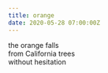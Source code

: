 ```yaml
---
title: orange
date: 2020-05-28 07:00:00Z 
---
```


the orange falls  
from California trees  
without hesitation  
